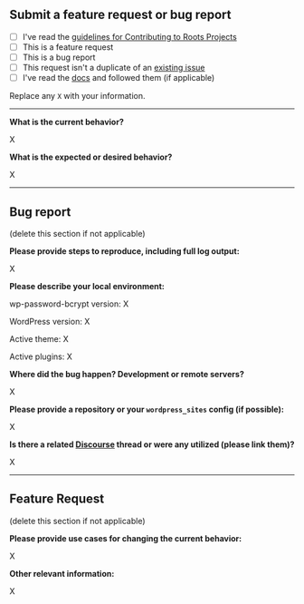 ## Submit a feature request or bug report

- [ ] I've read the [guidelines for Contributing to Roots Projects](https://github.com/roots/guidelines/blob/master/CONTRIBUTING.md)
- [ ] This is a feature request
- [ ] This is a bug report
- [ ] This request isn't a duplicate of an [existing issue](https://github.com/roots/wp-password-bcrypt/issues)
- [ ] I've read the [docs](https://github.com/roots/wp-password-bcrypt/blob/master/README.md) and followed them (if applicable)

Replace any `X` with your information.

---

**What is the current behavior?**

X


**What is the expected or desired behavior?**

X

---

## Bug report

(delete this section if not applicable)

**Please provide steps to reproduce, including full log output:**

X

**Please describe your local environment:**

wp-password-bcrypt version: X

WordPress version: X

Active theme: X

Active plugins: X

**Where did the bug happen? Development or remote servers?**

X

**Please provide a repository or your `wordpress_sites` config (if possible):**

X

**Is there a related [Discourse](https://discourse.roots.io/) thread or were any utilized (please link them)?**

X

---

## Feature Request

(delete this section if not applicable)

**Please provide use cases for changing the current behavior:**

X

**Other relevant information:**

X
